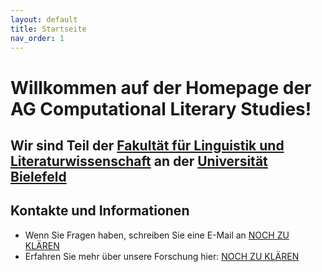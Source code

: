 ```yaml
---
layout: default
title: Startseite
nav_order: 1
---
```


# Willkommen auf der Homepage der AG Computational Literary Studies!
## Wir sind Teil der [Fakultät für Linguistik und Literaturwissenschaft](https://www.uni-bielefeld.de/fakultaeten/linguistik-literaturwissenschaft/) an der [Universität Bielefeld](https://www.uni-bielefeld.de/)

## Kontakte und Informationen

- Wenn Sie Fragen haben, schreiben Sie eine E-Mail an [NOCH ZU KLÄREN](mailto:)
- Erfahren Sie mehr über unsere Forschung hier: [NOCH ZU KLÄREN]()
